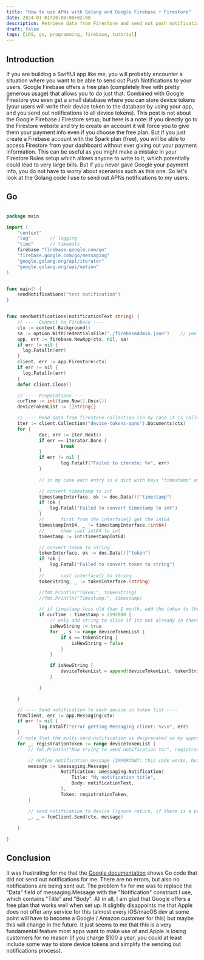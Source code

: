 ```yaml
---
title: "How to use APNs with Golang and Google Firebase + Firestore"
date: 2024-01-01T20:00:00+02:00
description: Retrieve data from Firestore and send out push notifications with this simple code.
draft: false
tags: [iOS, go, programming, firebase, tutorial]
---
```


## Introduction

If you are building a SwiftUI app like me, you will probably encounter a situation where you want to be able to send out Push Notifications to your users. Google Firebase offers a free plan (completely free with pretty generous usage) that allows you to do just that. Combined with Google Firestore you even get a small database where you can store device tokens (your users will write their device token to the database by using your app, and you send out notifications to all device tokens). This post is not about the Google Firebase / Firestore setup, but here is a note: If you directly go to the Firestore website and try to create an account it will force you to give them your payment info even if you choose the free plan. But if you just create a Firebase account with the Spark plan (free), you will be able to access Firestore from your dashboard without ever giving out your payment information. This can be useful as you might make a mistake in your Firestore Rules setup which allows anyone to write to it, which potentially could lead to very large bills. But if you never gave Google your payment info, you do not have to worry about scenarios such as this one. So let's look at the Golang code I use to send out APNs notifications to my users.

## Go

```go

package main

import (
    "context"
    "log"       // logging
    "time"      // timeouts
    firebase "firebase.google.com/go"
    "firebase.google.com/go/messaging"
    "google.golang.org/api/iterator"
    "google.golang.org/api/option"
)


func main() {
    sendNotifications("test notification")
}


func sendNotifications(notificationText string) {
    // ---- Connect to Firebase ----
    ctx := context.Background()
    sa := option.WithCredentialsFile("./firebaseAdmin.json")	// you create and dl this from your firebase dashboard
    app, err := firebase.NewApp(ctx, nil, sa)
    if err != nil {
      log.Fatalln(err)
    }
    client, err := app.Firestore(ctx)
    if err != nil {
      log.Fatalln(err)
    }
    defer client.Close()

    // ---- Preparations ----
    curTime := int(time.Now().Unix())
    deviceTokenList := []string{}

    // ---- Read data from firestore collection (in my case it is called device-tokens-apns) ----
    iter := client.Collection("device-tokens-apns").Documents(ctx)
    for {
            doc, err := iter.Next()
            if err == iterator.Done {
                    break
            }
            if err != nil {
                    log.Fatalf("Failed to iterate: %v", err)
            }
            
            // in my case each entry is a dict with keys "timestamp" and "token"

            // convert timestamp to int
            timestampInterface, ok := doc.Data()["timestamp"]
            if !ok {
                log.Fatal("Failed to convert timestamp to int")
            }
            //      first from the interface{} get the int64
            timestampInt64, _ := timestampInterface.(int64)
            //      then cast int64 to int
            timestamp := int(timestampInt64)

            // convert token to string
            tokenInterface, ok := doc.Data()["token"]
            if !ok {
                log.Fatal("Failed to convert token to string")
            }
            //      cast interface{} to string
            tokenString, _ := tokenInterface.(string)

            //fmt.Println("Token:", tokenString)
            //fmt.Println("Timestamp:", timestamp)

            // if timestamp less old than 1 month, add the token to the list (dont notify dead devices, each app start renews token)
            if curTime - timestamp < 2592000 {
                // only add string to slice if its not already in there
                isNewString := true
                for _, s := range deviceTokenList {
                    if s == tokenString {
                        isNewString = false
                    }
                }

                if isNewString {
                    deviceTokenList = append(deviceTokenList, tokenString)  
                }

            }

    }

    // ---- Send notification to each device in token list ----
    fcmClient, err := app.Messaging(ctx)
    if err != nil {
            log.Fatalf("error getting Messaging client: %v\n", err)
    }
    // note that the multi-send-notification is decprecated so my approach is recommended:
    for _, registrationToken := range deviceTokenList {
        // fmt.Println("Now trying to send notification to:", registrationToken)

        // define notification message (IMPORTANT: this code works, but the code in the Google Documentation for APNs did NOT work for me)
        message := &messaging.Message{
                    Notification: &messaging.Notification{
                        Title: "My notification title",
                        Body: notificationText,
                    },
                    Token: registrationToken,
        }

        // send notification to device (ignore return, if there is a problem with the token just don't send a notification to it)
        _, _ = fcmClient.Send(ctx, message)
        
    }

}


```

## Conclusion
It was frustrating for me that the [Google documentation](https://firebase.google.com/docs/cloud-messaging/send-message#go) shows Go code that did not send out notifications for me. There are no errors, but also no notifications are being sent out. The problem fix for me was to replace the "Data" field of messaging.Message with the "Notification" construct I use, which contains "Title" and "Body". All in all, I am glad that Google offers a free plan that works well when set up. It slightly disappoints me that Apple does not offer any service for this (almost every iOS/macOS dev at some point will have to become a Google / Amazon customer for this) but maybe this will change in the future. It just seems to me that this is a very fundamental feature most apps want to make use of and Apple is losing customers for no reason (if you charge $100 a year, you could at least include some way to store device tokens and simplify the sending out notifications process).